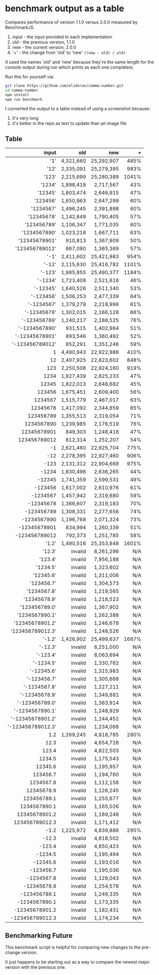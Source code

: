# benchmark output as a table

Compares performance of version 1.1.0 versus 2.0.0 measured by BenchmarkJS.

1. input - the input provided to each implementation
2. old - the previous version, 1.1.0
3. new - the current version, 2.0.0
4. '+' - the change from 'old' to 'new' `((new - old) / old)`

(I used the names 'old' and 'new' because they're the same length for the console output during run which prints as each one completes).

Run this for yourself via:

```sh
git clone https://github.com/elidoran/comma-number.git
cd comma-number
npm install
npm run benchmark
```

I converted the output to a table instead of using a screenshot because:

1. it's very long
2. it's better in the repo as text to update than an image file

## Table

| input             |      old     |      new    |  **+**  |
| -----------------:|-------------:|------------:|--------:|
|             '1'   |   4,321,660  |  25,292,907 |   485%  |
|            '12'   |   2,335,091  |  25,279,395 |   983%  |
|           '123'   |   2,215,699  |  25,280,389 |  1041%  |
|          '1234'   |   1,898,418  |   2,717,567 |    43%  |
|         '12345'   |   1,803,474  |   2,646,915 |    47%  |
|        '123456'   |   1,650,963  |   2,647,299 |    60%  |
|       '1234567'   |   1,496,245  |   2,391,898 |    60%  |
|      '12345678'   |   1,142,649  |   1,790,405 |    57%  |
|     '123456789'   |   1,106,347  |   1,771,035 |    60%  |
|    '1234567890'   |   1,023,218  |   1,667,711 |    63%  |
|   '12345678901'   |     910,813  |   1,367,909 |    50%  |
|  '123456789012'   |     867,090  |   1,365,369 |    57%  |
|            '-1'   |   2,411,602  |  25,421,983 |   954%  |
|           '-12'   |   2,115,630  |  25,416,782 |  1101%  |
|          '-123'   |   1,985,855  |  25,490,377 |  1184%  |
|         '-1234'   |   1,723,408  |   2,521,618 |    46%  |
|        '-12345'   |   1,640,526  |   2,511,340 |    53%  |
|       '-123456'   |   1,506,253  |   2,477,339 |    64%  |
|      '-1234567'   |   1,379,279  |   2,218,996 |    61%  |
|     '-12345678'   |   1,302,015  |   2,166,128 |    66%  |
|    '-123456789'   |   1,240,217  |   2,188,525 |    76%  |
|   '-1234567890'   |     931,515  |   1,402,964 |    51%  |
|  '-12345678901'   |     893,546  |   1,360,492 |    52%  |
| '-123456789012'   |     852,291  |   1,351,246 |    59%  |
|               1   |   4,490,943  |  22,922,986 |   410%  |
|              12   |   2,407,925  |  22,823,602 |   848%  |
|             123   |   2,250,508  |  22,924,160 |   919%  |
|            1234   |   1,927,439  |   2,825,233 |    47%  |
|           12345   |   1,822,013  |   2,648,682 |    45%  |
|          123456   |   1,675,451  |   2,609,400 |    56%  |
|         1234567   |   1,515,779  |   2,467,017 |    63%  |
|        12345678   |   1,417,092  |   2,344,859 |    65%  |
|       123456789   |   1,355,513  |   2,319,054 |    71%  |
|      1234567890   |   1,239,985  |   2,176,519 |    76%  |
|     12345678901   |     849,303  |   1,248,418 |    47%  |
|    123456789012   |     812,314  |   1,252,207 |    54%  |
|              -1   |   2,621,460  |  22,925,704 |   775%  |
|             -12   |   2,278,395  |  22,927,460 |   906%  |
|            -123   |   2,131,312  |  22,904,668 |   975%  |
|           -1234   |   1,830,496  |   2,636,265 |    44%  |
|          -12345   |   1,741,359  |   2,599,531 |    49%  |
|         -123456   |   1,617,002  |   2,610,976 |    61%  |
|        -1234567   |   1,457,942  |   2,319,680 |    59%  |
|       -12345678   |   1,366,607  |   2,319,183 |    70%  |
|      -123456789   |   1,308,331  |   2,277,656 |    74%  |
|     -1234567890   |   1,196,768  |   2,071,324 |    73%  |
|    -12345678901   |     834,994  |   1,260,339 |    51%  |
|   -123456789012   |     792,373  |   1,251,785 |    58%  |
|           '1.2'   |   1,490,516  |  25,353,848 |  1601%  |
|          '12.3'   |     invalid  |   8,261,296 |    N/A  |
|         '123.4'   |     invalid  |   7,956,188 |    N/A  |
|        '1234.5'   |     invalid  |   1,323,602 |    N/A  |
|       '12345.6'   |     invalid  |   1,311,006 |    N/A  |
|      '123456.7'   |     invalid  |   1,304,573 |    N/A  |
|     '1234567.8'   |     invalid  |   1,219,565 |    N/A  |
|    '12345678.9'   |     invalid  |   1,218,523 |    N/A  |
|   '123456789.0'   |     invalid  |   1,367,902 |    N/A  |
|  '1234567890.1'   |     invalid  |   1,262,388 |    N/A  |
| '12345678901.2'   |     invalid  |   1,246,678 |    N/A  |
| '123456789012.3'  |     invalid  |   1,248,526 |    N/A  |
|          '-1.2'   |   1,426,902  |  25,499,637 |  1687%  |
|         '-12.3'   |     invalid  |   8,251,000 |    N/A  |
|        '-123.4'   |     invalid  |   8,063,694 |    N/A  |
|       '-1234.5'   |     invalid  |   1,330,762 |    N/A  |
|      '-12345.6'   |     invalid  |   1,315,983 |    N/A  |
|     '-123456.7'   |     invalid  |   1,305,668 |    N/A  |
|    '-1234567.8'   |     invalid  |   1,227,211 |    N/A  |
|   '-12345678.9'   |     invalid  |   1,349,881 |    N/A  |
|  '-123456789.0'   |     invalid  |   1,363,914 |    N/A  |
| '-1234567890.1'   |     invalid  |   1,248,929 |    N/A  |
| '-12345678901.2'  |     invalid  |   1,244,452 |    N/A  |
| '-123456789012.3' |     invalid  |   1,234,068 |    N/A  |
|             1.2   |   1,269,245  |   4,818,785 |   280%  |
|            12.3   |     invalid  |   4,654,728 |    N/A  |
|           123.4   |     invalid  |   4,822,503 |    N/A  |
|          1234.5   |     invalid  |   1,175,543 |    N/A  |
|         12345.6   |     invalid  |   1,195,957 |    N/A  |
|        123456.7   |     invalid  |   1,194,760 |    N/A  |
|       1234567.8   |     invalid  |   1,112,158 |    N/A  |
|      12345678.9   |     invalid  |   1,126,245 |    N/A  |
|     123456789.1   |     invalid  |   1,255,677 |    N/A  |
|    1234567890.1   |     invalid  |   1,165,026 |    N/A  |
|   12345678901.2   |     invalid  |   1,189,248 |    N/A  |
|  123456789012.3   |     invalid  |   1,171,412 |    N/A  |
|            -1.2   |   1,225,972  |   4,839,886 |   295%  |
|           -12.3   |     invalid  |   4,818,502 |    N/A  |
|          -123.4   |     invalid  |   4,850,423 |    N/A  |
|         -1234.5   |     invalid  |   1,195,494 |    N/A  |
|        -12345.6   |     invalid  |   1,193,016 |    N/A  |
|       -123456.7   |     invalid  |   1,195,036 |    N/A  |
|      -1234567.8   |     invalid  |   1,128,043 |    N/A  |
|     -12345678.9   |     invalid  |   1,254,578 |    N/A  |
|    -123456789.1   |     invalid  |   1,249,335 |    N/A  |
|   -1234567890.1   |     invalid  |   1,173,335 |    N/A  |
|  -12345678901.2   |     invalid  |   1,182,431 |    N/A  |
| -123456789012.3   |     invalid  |   1,174,234 |    N/A  |


## Benchmarking Future

This benchmark script is helpful for comparing new changes to the pre-change version.

It just happens to be starting out as a way to compare the newest major version with the previous one.

